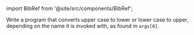 import BibRef from '@site/src/components/BibRef';

Write a program that converts upper case to lower or lower case
to upper, depending on the name it is invoked with, as found in `argv[0]`. <BibRef id='KR1988' pages='p. 153'></BibRef>